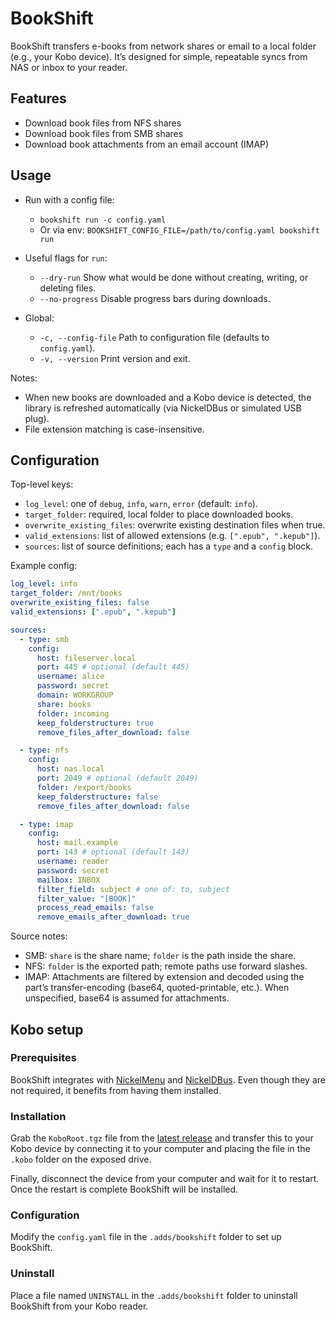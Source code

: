 # BookShift

BookShift transfers e-books from network shares or email to a local folder (e.g., your Kobo device). It’s designed for simple, repeatable syncs from NAS or inbox to your reader.

## Features

- Download book files from NFS shares
- Download book files from SMB shares
- Download book attachments from an email account (IMAP)

## Usage

- Run with a config file:

  - `bookshift run -c config.yaml`
  - Or via env: `BOOKSHIFT_CONFIG_FILE=/path/to/config.yaml bookshift run`

- Useful flags for `run`:

  - `--dry-run` Show what would be done without creating, writing, or deleting files.
  - `--no-progress` Disable progress bars during downloads.

- Global:
  - `-c, --config-file` Path to configuration file (defaults to `config.yaml`).
  - `-v, --version` Print version and exit.

Notes:

- When new books are downloaded and a Kobo device is detected, the library is refreshed automatically (via NickelDBus or simulated USB plug).
- File extension matching is case-insensitive.

## Configuration

Top-level keys:

- `log_level`: one of `debug`, `info`, `warn`, `error` (default: `info`).
- `target_folder`: required, local folder to place downloaded books.
- `overwrite_existing_files`: overwrite existing destination files when true.
- `valid_extensions`: list of allowed extensions (e.g. `[".epub", ".kepub"]`).
- `sources`: list of source definitions; each has a `type` and a `config` block.

Example config:

```yaml
log_level: info
target_folder: /mnt/books
overwrite_existing_files: false
valid_extensions: [".epub", ".kepub"]

sources:
  - type: smb
    config:
      host: fileserver.local
      port: 445 # optional (default 445)
      username: alice
      password: secret
      domain: WORKGROUP
      share: books
      folder: incoming
      keep_folderstructure: true
      remove_files_after_download: false

  - type: nfs
    config:
      host: nas.local
      port: 2049 # optional (default 2049)
      folder: /export/books
      keep_folderstructure: false
      remove_files_after_download: false

  - type: imap
    config:
      host: mail.example
      port: 143 # optional (default 143)
      username: reader
      password: secret
      mailbox: INBOX
      filter_field: subject # one of: to, subject
      filter_value: "[BOOK]"
      process_read_emails: false
      remove_emails_after_download: true
```

Source notes:

- SMB: `share` is the share name; `folder` is the path inside the share.
- NFS: `folder` is the exported path; remote paths use forward slashes.
- IMAP: Attachments are filtered by extension and decoded using the part’s transfer-encoding (base64, quoted-printable, etc.). When unspecified, base64 is assumed for attachments.

## Kobo setup

### Prerequisites

BookShift integrates with [NickelMenu](https://pgaskin.net/NickelMenu/) and [NickelDBus](https://github.com/shermp/NickelDBus). Even though they are not required, it benefits from having them installed.

### Installation

Grab the `KoboRoot.tgz` file from the [latest release](https://github.com/bjw-s-labs/bookshift/releases/latest) and transfer this to your Kobo device by connecting it to your computer and placing the file in the `.kobo` folder on the exposed drive.

Finally, disconnect the device from your computer and wait for it to restart. Once the restart is complete BookShift will be installed.

### Configuration

Modify the `config.yaml` file in the `.adds/bookshift` folder to set up BookShift.

### Uninstall

Place a file named `UNINSTALL` in the `.adds/bookshift` folder to uninstall BookShift from your Kobo reader.

